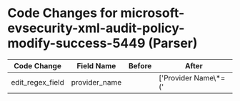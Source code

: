 # Code Changes for microsoft-evsecurity-xml-audit-policy-modify-success-5449 (Parser)

| Code Change | Field Name | Before | After |
|-------------|------------|--------|-------|
| edit_regex_field | provider_name |  | ['Provider Name\\*=(\'|")({provider_name}[^\\'"]+)'] |